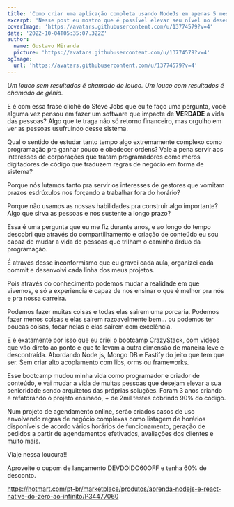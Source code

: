```yaml
---
title: 'Como criar uma aplicação completa usando NodeJs em apenas 5 meses'
excerpt: 'Nesse post eu mostro que é possível elevar seu nível no desenvolvimento de aplicações NodeJS.'
coverImage: 'https://avatars.githubusercontent.com/u/13774579?v=4'
date: '2022-10-04T05:35:07.322Z'
author:
  name: Gustavo Miranda
  picture: 'https://avatars.githubusercontent.com/u/13774579?v=4'
ogImage:
  url: 'https://avatars.githubusercontent.com/u/13774579?v=4'
---
```


*Um louco sem resultados é chamado de louco. Um louco com resultados é chamado de gênio.*

E é com essa frase clichê do Steve Jobs que eu te faço uma pergunta, você alguma vez pensou em fazer um software que impacte de **VERDADE** a vida das pessoas? Algo que te traga não só retorno financeiro, mas orgulho em ver as pessoas usufruindo desse sistema.

Qual o sentido de estudar tanto tempo algo extremamente complexo como programação pra ganhar pouco e obedecer ordens? Vale a pena servir aos interesses de corporações que tratam programadores como meros digitadores de código que traduzem regras de negócio em forma de sistema?

Porque nós lutamos tanto pra servir os interesses de gestores que vomitam prazos esdrúxulos nos forçando a trabalhar fora do horário?

Porque não usamos as nossas habilidades pra construir algo importante? Algo que sirva as pessoas e nos sustente a longo prazo?

Essa é uma pergunta que eu me fiz durante anos, e ao longo do tempo descobri que através do compartilhamento e criação de conteúdo eu sou capaz de mudar a vida de pessoas que trilham o caminho árduo da programação.

É através desse inconformismo que eu gravei cada aula, organizei cada commit e desenvolvi cada linha dos meus projetos.

Pois através do conhecimento podemos mudar a realidade em que vivemos, e só a experiencia é capaz de nos ensinar o que é melhor pra nós e pra nossa carreira.

Podemos fazer muitas coisas e todas elas sairem uma porcaria. Podemos fazer menos coisas e elas sairem razoavelmente bem… ou podemos ter poucas coisas, focar nelas e elas sairem com excelência. 

E é exatamente por isso que eu criei o bootcamp CrazyStack, com videos que vão direto ao ponto e que te levam a outra dimensão de maneira leve e descontraída. Abordando Node js, Mongo DB e Fastify do jeito que tem que ser. Sem criar alto acoplamento com libs, orms ou frameworks.

Esse bootcamp mudou minha vida como programador e criador de conteúdo, e vai mudar a vida de muitas pessoas que desejam elevar a sua senioridade sendo arquitetos das próprias soluções. Foram 3 anos criando e refatorando o projeto ensinado, + de 2mil testes cobrindo 90% do código.

Num projeto de agendamento online, serão criados casos de uso envolvendo regras de negócio complexas como listagem de horários disponíveis de acordo vários horários de funcionamento, geração de pedidos a partir de agendamentos efetivados, avaliações dos clientes e muito mais.

Viaje nessa loucura!!


Aproveite o cupom de lançamento DEVDOIDO60OFF e tenha 60% de desconto.


https://hotmart.com/pt-br/marketplace/produtos/aprenda-nodejs-e-react-native-do-zero-ao-infinito/P34477060